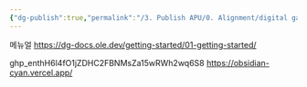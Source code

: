 ```yaml
---
{"dg-publish":true,"permalink":"/3. Publish APU/0. Alignment/digital garden/"}
---
```


메뉴얼 https://dg-docs.ole.dev/getting-started/01-getting-started/

 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
 https://obsidian-cyan.vercel.app/